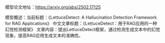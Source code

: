 模型论文地址：https://arxiv.org/abs/2502.17125

模型概述：当前标题：《LettuceDetect: A Hallucination Detection Framework for RAG Applications》
中文文章标题：《LettuceDetect：用于RAG应用的一种幻觉检测框架》
文章内容：提出LettuceDetect框架，通过检测生成文本中的幻觉现象，提高RAG应用生成文本的准确性。
